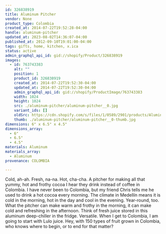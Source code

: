 ```yaml
---
id: 326838919
title: Aluminum Pitcher
vendor: None
product_type: Colombia
created_at: 2014-07-22T19:52:28-04:00
handle: aluminum-pitcher
updated_at: 2023-08-02T14:36:07-04:00
published_at: 2012-09-10T19:01:00-04:00
tags: gifts, home, kitchen, x.ica
status: active
admin_graphql_api_id: gid://shopify/Product/326838919
images:
  - id: 763743383
    alt: ""
    position: 1
    product_id: 326838919
    created_at: 2014-07-22T19:52:30-04:00
    updated_at: 2014-07-22T19:52:30-04:00
    admin_graphql_api_id: gid://shopify/ProductImage/763743383
    width: 1024
    height: 1024
    src: ./aluminum-pitcher/aluminum-pitcher__0.jpg
    variant_ids: []
    oldSrc: https://cdn.shopify.com/s/files/1/0589/2901/products/Aluminum_Pitcher_2.jpeg?v=1406073150
    thumb: ./aluminum-pitcher/aluminum-pitcher__0-thumb.jpg
dimensions: 6" x 6.5" x 4.5"
dimensions_array:
  - 6"
  - 6.5"
  - 4.5"
materials: Aluminum
materials_array:
  - Aluminum
provenance: COLOMBIA

---
```


Cold, ah-ah. Fresh, na-na. Hot, cha-cha. A pitcher for making all that yummy, hot and frothy cocoa I hear they drink instead of coffee in Colombia. I have never been to Colombia, but my friend Chris tells me he used to drink a hot cocoa every morning. The climate in Medellín means it is cold in the morning, hot in the day and cool in the evening. Year-round, too. What the pitcher can make warm and frothy in the morning, it can make cold and refreshing in the afternoon. Think of fresh juice stored in this aluminum deep-chiller in the fridge. Versatile. When I get to Colombia, I am going to start with Lulo juice. Hey, with 150 types of fruit grown in Colombia, who knows where to begin, or to end for that matter?